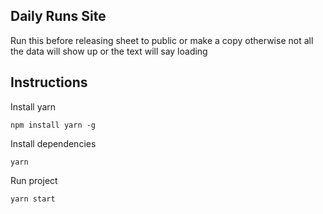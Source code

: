 ## Daily Runs Site

Run this before releasing sheet to public or make a copy otherwise not all the data will show up or the text will say loading

## Instructions 

Install yarn

`npm install yarn -g`

Install dependencies

`yarn`

Run project

`yarn start`